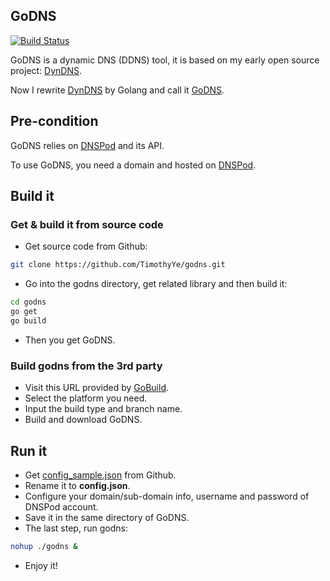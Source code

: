 ## GoDNS

[![Build Status](https://travis-ci.org/TimothyYe/godns.svg?branch=master)](https://travis-ci.org/TimothyYe/godns)

GoDNS is a dynamic DNS (DDNS) tool, it is based on my early open source project: [DynDNS](https://github.com/TimothyYe/DynDNS). 

Now I rewrite [DynDNS](https://github.com/TimothyYe/DynDNS) by Golang and call it [GoDNS](https://github.com/TimothyYe/godns).

## Pre-condition

GoDNS relies on [DNSPod](http://dnspod.cn) and its API. 

To use GoDNS, you need a domain and hosted on [DNSPod](http://dnspod.cn).

## Build it

### Get & build it from source code

* Get source code from Github:

```bash
git clone https://github.com/TimothyYe/godns.git
```
* Go into the godns directory, get related library and then build it:

```bash
cd godns
go get
go build
```
* Then you get GoDNS.

### Build godns from the 3rd party 

* Visit this URL provided by [GoBuild](http://gobuild.io/download/github.com/TimothyYe/godns).
* Select the platform you need.
* Input the build type and branch name.
* Build and download GoDNS.

## Run it

* Get [config_sample.json](https://github.com/TimothyYe/godns/blob/master/config_sample.json) from Github.
* Rename it to **config.json**.
* Configure your domain/sub-domain info, username and password of DNSPod account.
* Save it in the same directory of GoDNS.
* The last step, run godns:
```bash
nohup ./godns &
```
* Enjoy it!

